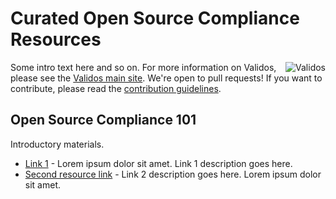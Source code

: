 # Curated Open Source Compliance Resources
<a href="http://validos.org/"><img align="right" src="http://www.validos.org/images/Validos_logo.gif" alt="Validos"></a>
Some intro text here and so on. For more information on Validos, please see the [Validos main site](http://www.validos.org). We're open to pull requests! If you want to contribute, please read the [contribution guidelines](contributing.md).

## Open Source Compliance 101

Introductory materials.

- [Link 1](http://validos.org) - Lorem ipsum dolor sit amet. Link 1 description goes here.
- [Second resource link](http://validos.org) - Link 2 description goes here. Lorem ipsum dolor sit amet.
